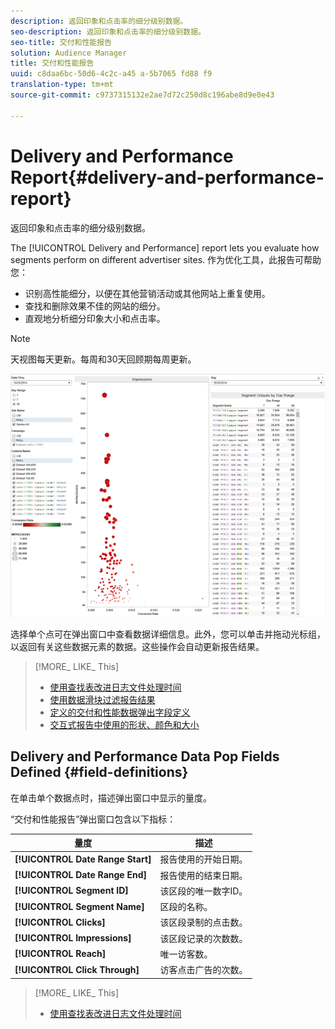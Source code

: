 ```yaml
---
description: 返回印象和点击率的细分级别数据。
seo-description: 返回印象和点击率的细分级别数据。
seo-title: 交付和性能报告
solution: Audience Manager
title: 交付和性能报告
uuid: c8daa6bc-50d6-4c2c-a45 a-5b7065 fd88 f9
translation-type: tm+mt
source-git-commit: c9737315132e2ae7d72c250d8c196abe8d9e0e43

---
```



# Delivery and Performance Report{#delivery-and-performance-report}

返回印象和点击率的细分级别数据。

<!-- 

c_delivery_reports.xml

 -->

The [!UICONTROL Delivery and Performance] report lets you evaluate how segments perform on different advertiser sites. 作为优化工具，此报告可帮助您：

* 识别高性能细分，以便在其他营销活动或其他网站上重复使用。
* 查找和删除效果不佳的网站的细分。
* 直观地分析细分印象大小和点击率。

>[!NOTE]
>
>天视图每天更新。每周和30天回顾期每周更新。

![](assets/deliveryAndPerformanceReportCapture.PNG)

选择单个点可在弹出窗口中查看数据详细信息。此外，您可以单击并拖动光标组，以返回有关这些数据元素的数据。这些操作会自动更新报告结果。

>[!MORE_ LIKE_ This]
>
>* [使用查找表改进日志文件处理时间](../../reporting/dynamic-reports/lookup-tables.md)
>* [使用数据滑块过滤报告结果](../../reporting/dynamic-reports/data-sliders.md)
>* [定义的交付和性能数据弹出字段定义](../../reporting/dynamic-reports/delivery-performance-report.md#field-definitions)
>* [交互式报告中使用的形状、颜色和大小](../../reporting/dynamic-reports/interactive-report-technology.md#shapes-colors-sizes)


## Delivery and Performance Data Pop Fields Defined {#field-definitions}

在单击单个数据点时，描述弹出窗口中显示的量度。

<!-- 

r_delivery_data_pop.xml

 -->

“交付和性能报告”弹出窗口包含以下指标：

| 量度 | 描述 |
|---|---|
| **[!UICONTROL Date Range Start]** | 报告使用的开始日期。 |
| **[!UICONTROL Date Range End]** | 报告使用的结束日期。 |
| **[!UICONTROL Segment ID]** | 该区段的唯一数字ID。 |
| **[!UICONTROL Segment Name]** | 区段的名称。 |
| **[!UICONTROL Clicks]** | 该区段录制的点击数。 |
| **[!UICONTROL Impressions]** | 该区段记录的次数数。 |
| **[!UICONTROL Reach]** | 唯一访客数。 |
| **[!UICONTROL Click Through]** | 访客点击广告的次数。 |

>[!MORE_ LIKE_ This]
>
>* [使用查找表改进日志文件处理时间](../../reporting/dynamic-reports/lookup-tables.md)

